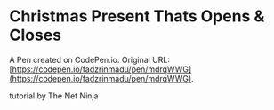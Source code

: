 # Christmas Present Thats Opens & Closes

A Pen created on CodePen.io. Original URL: [https://codepen.io/fadzrinmadu/pen/mdrqWWG](https://codepen.io/fadzrinmadu/pen/mdrqWWG).

tutorial by The Net Ninja